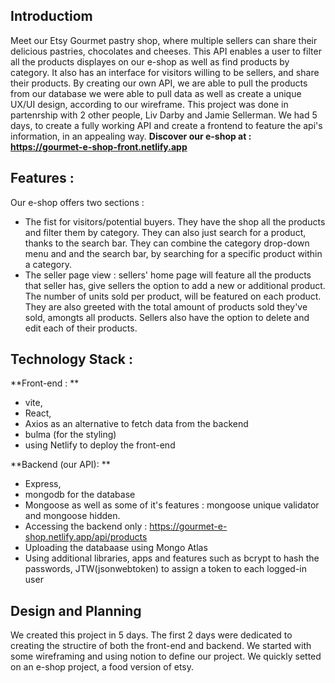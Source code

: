 ## Introductiom
Meet our Etsy Gourmet pastry shop, where multiple sellers can share their delicious pastries, chocolates and cheeses.
This API enables a user to filter all the products displayes on our e-shop as well as find products by category.
It also has an interface for visitors willing to be sellers, and share their products. 
By creating our own API, we are able to pull the products from our database we were able to pull data as well as create a unique UX/UI design, according to our wireframe.
This project was done in partenrship with 2 other people, Liv Darby and Jamie Sellerman. We had 5 days, to create a fully working API and create a frontend to feature the api's information, in an appealing way.
**Discover our e-shop at : **https://gourmet-e-shop-front.netlify.app****

## Features : 
Our e-shop offers two sections :
- The fist for visitors/potential buyers. They have the shop all the products and filter them by category. They can also just search for a product, thanks to the search bar. They can combine the category drop-down menu and and the search bar, by searching for a specific product within a category.
- The seller page view : sellers' home page will feature all the products that seller has, give sellers the option to add a new or additional product. The number of units sold per product, will be featured on each product. They are also greeted with the total amount of products sold they've sold, amongts all products. Sellers also have the option to delete and edit each of their products.

## Technology Stack :
**Front-end : **
- vite,
- React,
- Axios as an alternative to fetch data from the backend
- bulma (for the styling)
- using Netlify to deploy the front-end

**Backend (our API): **
- Express,
- mongodb for the database
- Mongoose as well as some of it's features : mongoose unique validator and mongoose hidden.
- Accessing the backend only : https://gourmet-e-shop.netlify.app/api/products
- Uploading the databaase using Mongo Atlas
- Using additional libraries, apps and features such as bcrypt to hash the passwords, JTW(jsonwebtoken) to assign a token to each logged-in user

## Design and Planning
We created this project in 5 days. 
The first 2 days were dedicated to creating the structire of both the front-end and backend.
We started with some wireframing and using notion to define our project. We quickly setted on an e-shop project, a food version of etsy. 


